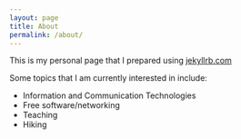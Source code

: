 ```yaml
---
layout: page
title: About
permalink: /about/
---
```


This is my personal page that I prepared using  [jekyllrb.com](http://jekyllrb.com/)

Some topics that I am currently interested in include:

* Information and Communication Technologies
* Free software/networking
* Teaching
* Hiking
